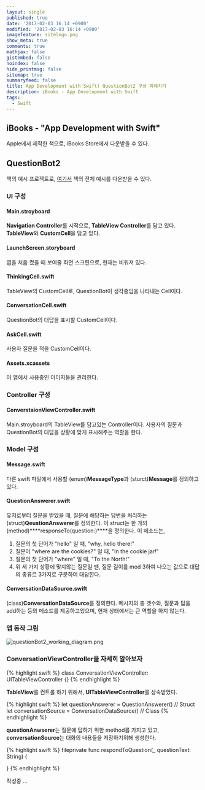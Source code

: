 ```yaml
---
layout: single
published: true
date: '2017-02-03 16:14 +0900'
modified: '2017-02-03 16:14 +0900'
imagefeature: sitelogo.png
show_meta: true
comments: true
mathjax: false
gistembed: false
noindex: false
hide_printmsg: false
sitemap: true
summaryfeed: false
title: App Development with Swift) QuestionBot2 구성 파헤치기
description: iBooks - App Development with Swift
tags:
  - Swift
---
```

## iBooks - "App Development with Swift"
Apple에서 제작한 책으로, iBooks Store에서 다운받을 수 있다.

## QuestionBot2
책의 예시 프로젝트로, [여기서](https://developer.apple.com/sample-code/swift/downloads/app-dev-curriculum.zip) 책의 전체 예시를 다운받을 수 있다.

### UI 구성
#### Main.stroyboard
****Navigation Controller****를 시작으로, ****TableView Controller****를 담고 있다.
****TableView****와 ****CustomCell****을 담고 있다.

#### LaunchScreen.storyboard
엽을 처음 켰을 때 보여줄 화면 스크린으로, 현재는 비워져 있다.

#### ThinkingCell.swift
TableView의 CustomCell로, QuestionBot이 생각중임을 나타내는 Cell이다.

#### ConversationCell.swift
QuestionBot의 대답을 표시할 CustomCell이다.

#### AskCell.swift
사용자 질문을 적을 CustomCell이다.

#### Assets.xcassets
이 앱에서 사용중인 이미지들을 관리한다.

### Controller 구성
#### ConverstaionViewController.swift
Main.stroyboard의 TableView를 담고있는 Controller이다.
사용자의 질문과 QuestionBot의 대답을 상황에 맞게 표시해주는 역할을 한다.

### Model 구성
#### Message.swift
다른 swift 파일에서 사용할 (enum)****MessageType****과 (sturct)****Message****를 정의하고 있다.

#### QuestionAnswerer.swift
유저로부터 질문을 받았을 때, 질문에 해당하는 답변을 처리하는 (struct)****QeustionAnswerer****를 정의한다.
이 struct는 한 개의 (method)****responseTo(question:)****을 정의한다.
이 메소드는,
1. 질문의 첫 단어가 "hello" 일 때, "why, hello there!"
2. 질문이 "where are the cookies?" 일 때, "In the cookie jar!"
3. 질문의 첫 단어가 "where" 일 때, "To the North!"
4. 위 세 가지 상황에 맞지않는 질문일 땐, 질문 길이를 mod 3하여 나오는 값으로 대답의 종류르 3가지로 구분하여 대답한다.

#### ConversationDataSource.swift
(class)****ConversationDataSource****를 정의한다.
메시지의 총 갯수와, 질문과 답을 add하는 등의 메소드를 제공하고있으며,
현재 상태에서는 큰 역할을 하지 않는다.

### 앱 동작 그림
![questionBot2_working_diagram.png]({{site.baseurl}}/images/media/questionBot2_working_diagram.png)

### ConversationViewController을 자세히 알아보자
{% highlight swift %}
class ConversationViewController: UITableViewController {}
{% endhighlight %}

****TableView****를 컨트롤 하기 위해서, ****UITableViewController****를 상속받았다.

{% highlight swift %}
let questionAnswerer = QuestionAnswerer() // Struct
let conversationSource = ConversationDataSource() // Class
{% endhighlight %}

****questionAnwserer****는 질문에 답하기 위한 method를 가지고 있고, ****conversationSource****는 대화의 내용들을 저장하기위해 생성한다.

{% highlight swift %}
fileprivate func respondToQuestion(_ questionText: String) {
	
}
{% endhighlight %}


작성중 ...
